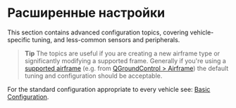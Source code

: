 # Расширенные настройки

This section contains advanced configuration topics, covering vehicle-specific tuning, and less-common sensors and peripherals.

> **Tip** The topics are useful if you are creating a new airframe type or significantly modifying a supported frame. Generally if you're using a [supported airframe](../airframes/airframe_reference.md#copter) (e.g. from [QGroundControl > Airframe](../config/airframe.md)) the default tuning and configuration should be acceptable.

For the standard configuration appropriate to every vehicle see: [Basic Configuration](../config/README.md).